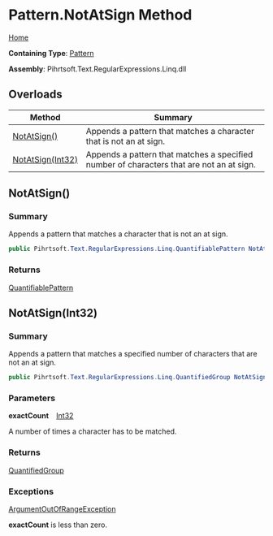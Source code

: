 # Pattern\.NotAtSign Method

[Home](../../../../../../README.md)

**Containing Type**: [Pattern](../README.md)

**Assembly**: Pihrtsoft\.Text\.RegularExpressions\.Linq\.dll

## Overloads

| Method | Summary |
| ------ | ------- |
| [NotAtSign()](#Pihrtsoft_Text_RegularExpressions_Linq_Pattern_NotAtSign) | Appends a pattern that matches a character that is not an at sign\. |
| [NotAtSign(Int32)](#Pihrtsoft_Text_RegularExpressions_Linq_Pattern_NotAtSign_System_Int32_) | Appends a pattern that matches a specified number of characters that are not an at sign\. |

## NotAtSign\(\) <a name="Pihrtsoft_Text_RegularExpressions_Linq_Pattern_NotAtSign"></a>

### Summary

Appends a pattern that matches a character that is not an at sign\.

```csharp
public Pihrtsoft.Text.RegularExpressions.Linq.QuantifiablePattern NotAtSign()
```

### Returns

[QuantifiablePattern](../../QuantifiablePattern/README.md)

## NotAtSign\(Int32\) <a name="Pihrtsoft_Text_RegularExpressions_Linq_Pattern_NotAtSign_System_Int32_"></a>

### Summary

Appends a pattern that matches a specified number of characters that are not an at sign\.

```csharp
public Pihrtsoft.Text.RegularExpressions.Linq.QuantifiedGroup NotAtSign(int exactCount)
```

### Parameters

**exactCount** &ensp; [Int32](https://docs.microsoft.com/en-us/dotnet/api/system.int32)

A number of times a character has to be matched\.

### Returns

[QuantifiedGroup](../../QuantifiedGroup/README.md)

### Exceptions

[ArgumentOutOfRangeException](https://docs.microsoft.com/en-us/dotnet/api/system.argumentoutofrangeexception)

**exactCount** is less than zero\.

